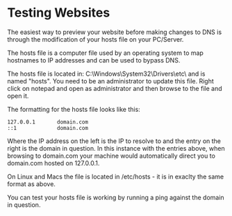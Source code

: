 # Testing Websites

The easiest way to preview your website before making changes to DNS is through the modification of your hosts file on your PC/Server.

The hosts file is a computer file used by an operating system to map hostnames to IP addresses and can be used to bypass DNS.

The hosts file is located in: C:\Windows\System32\Drivers\etc\ and is named "hosts". You need to be an administrator to update this file. Right click on notepad and open as administrator and then browse to the file and open it.

The formatting for the hosts file looks like this:

	127.0.0.1       domain.com
	::1             domain.com

Where the IP address on the left is the IP to resolve to and the entry on the right is the domain in question. In this instance with the entries above, when browsing to domain.com your machine would automatically direct you to domain.com hosted on 127.0.0.1.

On Linux and Macs the file is located in /etc/hosts - it is in exaclty the same format as above.

You can test your hosts file is working by running a ping against the domain in question.
